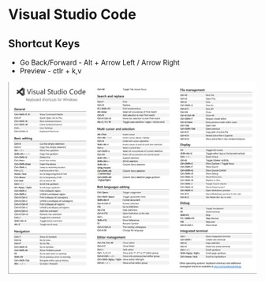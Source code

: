 # Visual Studio Code

## Shortcut Keys

* Go Back/Forward - Alt +  Arrow Left / Arrow Right
* Preview - ctlr + k,v

![](../.gitbook/assets/image%20%2817%29.png)



